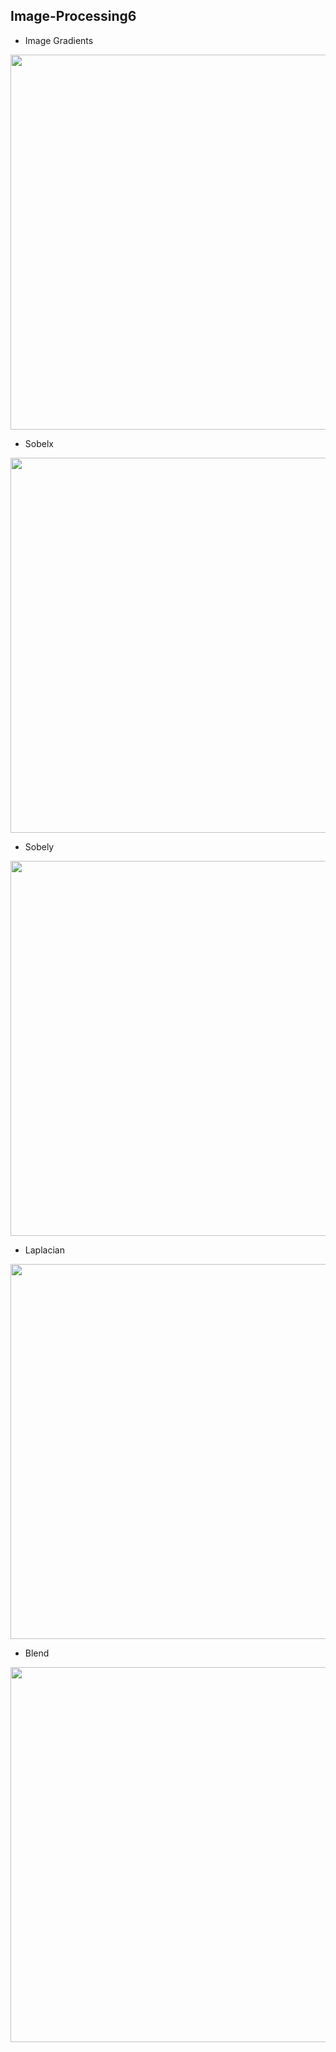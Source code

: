 ## Image-Processing6

* Image Gradients

<img width=600 src="https://user-images.githubusercontent.com/44635266/62792091-7eebe780-bb09-11e9-9a61-a7abeb4c60b4.png">

* Sobelx

<img width=600 src="https://user-images.githubusercontent.com/44635266/62792092-7f847e00-bb09-11e9-8ef3-10ffbe4141a8.png">

* Sobely

<img width=600 src="https://user-images.githubusercontent.com/44635266/62792093-7f847e00-bb09-11e9-9e29-b5763a9f6556.png">

* Laplacian

<img width=600 src="https://user-images.githubusercontent.com/44635266/62792094-81e6d800-bb09-11e9-9211-ea3e90725aba.png">

* Blend

<img width=600 src="https://user-images.githubusercontent.com/44635266/62792096-827f6e80-bb09-11e9-80d1-ee9485aa611b.png">
